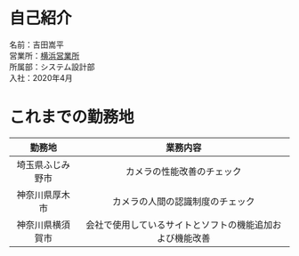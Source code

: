 # 自己紹介
名前：吉田嵩平  
営業所：[横浜営業所](https://www.hip-pro.co.jp/company/access/yokohama.html)  
所属部：システム設計部  
入社：2020年4月

# これまでの勤務地
勤務地 | 業務内容
:-:|:-:  
埼玉県ふじみ野市 | カメラの性能改善のチェック
神奈川県厚木市 | カメラの人間の認識制度のチェック
神奈川県横須賀市 | 会社で使用しているサイトとソフトの機能追加および機能改善